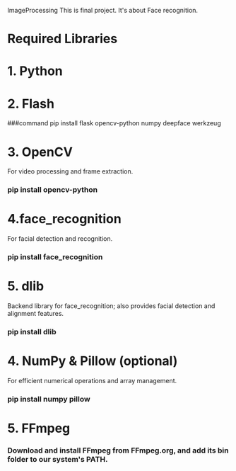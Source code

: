 ImageProcessing
This is final project. It's about Face recognition.

# Required Libraries
# 1. Python

# 2. Flash
###command
pip install flask opencv-python numpy deepface werkzeug

# 3. OpenCV
For video processing and frame extraction.
### pip install opencv-python

# 4.face_recognition
For facial detection and recognition.
### pip install face_recognition

# 5. dlib
Backend library for face_recognition; also provides facial detection and alignment features.
### pip install dlib

# 4. NumPy & Pillow (optional)
For efficient numerical operations and array management.
### pip install numpy pillow

# 5. FFmpeg 
 ### Download and install FFmpeg from FFmpeg.org, and add its bin folder to our system's PATH.
